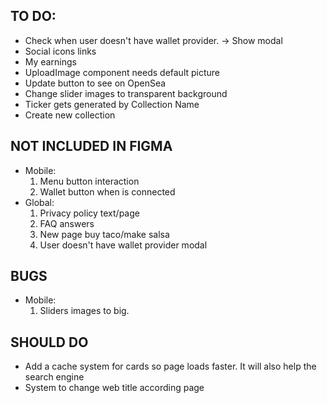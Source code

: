 ## TO DO:
- Check when user doesn't have wallet provider. -> Show modal
- Social icons links
- My earnings
- UploadImage component needs default picture
- Update button to see on OpenSea
- Change slider images to transparent background
- Ticker gets generated by Collection Name
- Create new collection

## NOT INCLUDED IN FIGMA
- Mobile:
    1. Menu button interaction
    2. Wallet button when is connected
- Global:
    1. Privacy policy text/page
    2. FAQ answers
    3. New page buy taco/make salsa
    4. User doesn't have wallet provider modal

## BUGS

- Mobile:
    1. Sliders images to big.


## SHOULD DO
- Add a cache system for cards so page loads faster. It will also help the search engine
- System to change web title according page